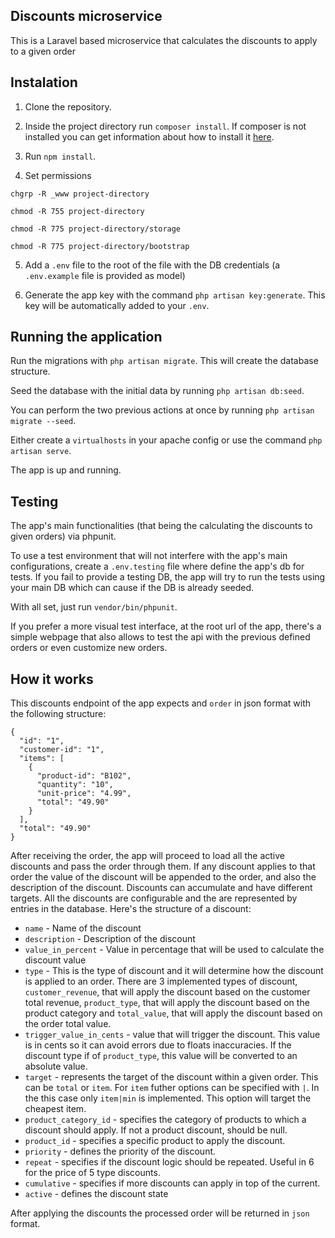 

## Discounts microservice

This is a Laravel based microservice that calculates the discounts to apply to a given order 

## Instalation

1. Clone the repository.

2. Inside the project directory run `composer install`. If composer is not installed you can get information about how to install it [here](https://getcomposer.org/download/).

3. Run `npm install`.

4. Set permissions

`chgrp -R _www project-directory`

`chmod -R 755 project-directory`

`chmod -R 775 project-directory/storage`

`chmod -R 775 project-directory/bootstrap`

5. Add a `.env` file to the root of the file with the DB credentials (a `.env.example` file is provided as model)

6. Generate the app key with the command `php artisan key:generate`. This key will be automatically added to your `.env`.

## Running the application

Run the migrations with `php artisan migrate`. This will create the database structure.

Seed the database with the initial data by running `php artisan db:seed`. 

You can perform the two previous actions at once by running `php artisan migrate --seed`.

Either create a `virtualhosts` in your apache config or use the command `php artisan serve`.

The app is up and running.

## Testing

The app's main functionalities (that being the calculating the discounts to given orders) via phpunit.

To use a test environment that will not interfere with the app's main configurations, create a `.env.testing` file where define the app's db for tests. If you fail to provide a testing DB, the app will try to run the tests using your main DB which can cause if the DB is already seeded.

With all set, just run `vendor/bin/phpunit`.

If you prefer a more visual test interface, at the root url of the app, there's a simple webpage that also allows to test the api with the previous defined orders or even customize new orders.

## How it works

This discounts endpoint of the app expects and `order` in json format with the following structure:

```
{
  "id": "1",
  "customer-id": "1",
  "items": [
    {
      "product-id": "B102",
      "quantity": "10",
      "unit-price": "4.99",
      "total": "49.90"
    }
  ],
  "total": "49.90"
}
```

After receiving the order, the app will proceed to load all the active discounts and pass the order through them. If any discount applies to that order the value of the discount will be appended to the order, and also the description of the discount. Discounts can accumulate and have different targets. All the discounts are configurable and the are represented by entries in the database. Here's the structure of a discount:

- `name` - Name of the discount
- `description` - Description of the discount
- `value_in_percent` - Value in percentage that will be used to calculate the discount value
- `type` - This is the type of discount and it will determine how the discount is applied to an order. There are 3 implemented types of discount, `customer_revenue`, that will apply the discount based on the customer total revenue, `product_type`, that will apply the discount based on the product category and `total_value`, that will apply the discount based on the order total value.
- `trigger_value_in_cents` - value that will trigger the discount. This value is in cents so it can avoid errors due to floats inaccuracies. If the discount type if of  `product_type`, this value will be converted to an absolute value.
- `target` - represents the target of the discount within a given order. This can be `total` or `item`. For `item` futher options can be specified with `|`. In the this case only `item|min` is implemented. This option will target the cheapest item.
- `product_category_id` - specifies the category of products to which a discount should apply. If not a product discount, should be null.
- `product_id` - specifies a specific product to apply the discount.
- `priority` - defines the priority of the discount.
- `repeat` - specifies if the discount logic should be repeated. Useful in 6 for the price of 5 type discounts.
- `cumulative` - specifies if more discounts can apply in top of the current.
- `active` - defines the discount state

After applying the discounts the processed order will be returned in `json` format.




